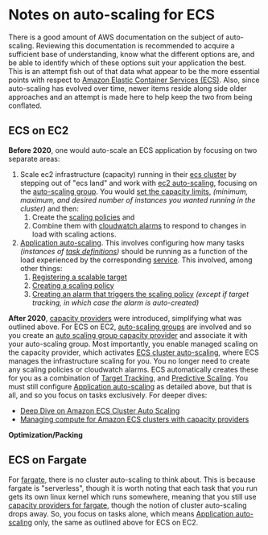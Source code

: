 # Notes on auto-scaling for ECS

There is a good amount of AWS documentation on the subject of auto-scaling.
Reviewing this documentation is recommended to acquire a sufficient base of understanding, know what the different options are, and be able to identify which of these options suit your application the best. This is an attempt fish out of that data what appear to be the more essential points with respect to [Amazon Elastic Container Services (ECS)](https://docs.aws.amazon.com/AmazonECS/latest/developerguide/Welcome.html). Also, since auto-scaling has evolved over time, newer items reside along side older approaches and an attempt is made here to help keep the two from being conflated.

## ECS on EC2

**Before 2020**, one would auto-scale an ECS application by focusing on two separate areas:

1. Scale ec2 infrastructure (capacity) running in their [ecs cluster](https://docs.aws.amazon.com/AmazonECS/latest/developerguide/clusters.html) by stepping out of "ecs land" and work with [ec2 auto-scaling](https://docs.aws.amazon.com/autoscaling/ec2/userguide/what-is-amazon-ec2-auto-scaling.html), focusing on the [auto-scaling group](https://docs.aws.amazon.com/autoscaling/ec2/userguide/auto-scaling-groups.html). You would [set the capacity limits](https://docs.aws.amazon.com/autoscaling/ec2/userguide/asg-capacity-limits.html), *(minimum, maximum, and desired number of instances you wanted running in the cluster)* and then:
   1. Create the [scaling policies](https://docs.aws.amazon.com/autoscaling/ec2/userguide/as-scale-based-on-demand.html) and 
   2. Combine them with [cloudwatch alarms](https://docs.aws.amazon.com/AmazonCloudWatch/latest/monitoring/AlarmThatSendsEmail.html) to respond to changes in load with scaling actions.
2. [Application auto-scaling](https://docs.aws.amazon.com/autoscaling/application/userguide/services-that-can-integrate-ecs.html). This involves configuring how many tasks *(instances of [task definitions](https://docs.aws.amazon.com/AmazonECS/latest/developerguide/task_definitions.html))* should be running as a function of the load experienced by the corresponding [service](https://docs.aws.amazon.com/AmazonECS/latest/developerguide/ecs_services.html). This involved, among other things:
   1. [Registering a scalable target](https://docs.aws.amazon.com/autoscaling/application/userguide/create-step-scaling-policy-cli.html#step-scaling-register-scalable-target)
   2. [Creating a scaling policy](https://docs.aws.amazon.com/autoscaling/application/userguide/create-step-scaling-policy-cli.html#create-step-scaling-policy)
   3. [Creating an alarm that triggers the scaling policy](https://docs.aws.amazon.com/autoscaling/application/userguide/create-step-scaling-policy-cli.html#step-scaling-create-alarm) *(except if target tracking, in which case the alarm is auto-created)*

**After 2020**, [capacity providers](https://docs.aws.amazon.com/AmazonECS/latest/developerguide/cluster-capacity-providers.html) were introduced, simplifying what was outlined above.
For ECS on EC2, [auto-scaling groups](https://docs.aws.amazon.com/autoscaling/ec2/userguide/auto-scaling-groups.html) are involved and so you create an [auto scaling group capacity provider](https://docs.aws.amazon.com/AmazonECS/latest/developerguide/asg-capacity-providers.html) and associate it with your auto-scaling group. Most importantly, you enable managed scaling on the capacity provider, which activates [ECS cluster auto-scaling](https://docs.aws.amazon.com/AmazonECS/latest/developerguide/cluster-auto-scaling.html), where ECS manages the infrastructure scaling for you. You no longer need to create any scaling policies or cloudwatch alarms. ECS automatically creates these for you as a combination of [Target Tracking](https://docs.aws.amazon.com/autoscaling/application/userguide/application-auto-scaling-target-tracking.html), and [Predictive Scaling](https://docs.aws.amazon.com/autoscaling/ec2/userguide/ec2-auto-scaling-predictive-scaling.html). You must still configure [Application auto-scaling](https://docs.aws.amazon.com/autoscaling/application/userguide/services-that-can-integrate-ecs.html) as detailed above, but that is all, and so you focus on tasks exclusively. For deeper dives:

- [Deep Dive on Amazon ECS Cluster Auto Scaling](https://aws.amazon.com/blogs/containers/deep-dive-on-amazon-ecs-cluster-auto-scaling/)
- [Managing compute for Amazon ECS clusters with capacity providers](https://aws.amazon.com/blogs/containers/deep-dive-on-amazon-ecs-cluster-auto-scaling/)

**Optimization/Packing**



## ECS on Fargate

For [fargate](https://docs.aws.amazon.com/AmazonECS/latest/developerguide/AWS_Fargate.html), there is no cluster auto-scaling to think about. This is because fargate is "serverless", though it is worth noting that each task that you run gets its own linux kernel which runs somewhere, meaning that you still use [capacity providers for fargate](https://docs.aws.amazon.com/AmazonECS/latest/developerguide/fargate-capacity-providers.html), though the notion of cluster auto-scaling drops away. So, you focus on tasks alone, which means [Application auto-scaling](https://docs.aws.amazon.com/autoscaling/application/userguide/services-that-can-integrate-ecs.html) only, the same as outlined above for ECS on EC2.